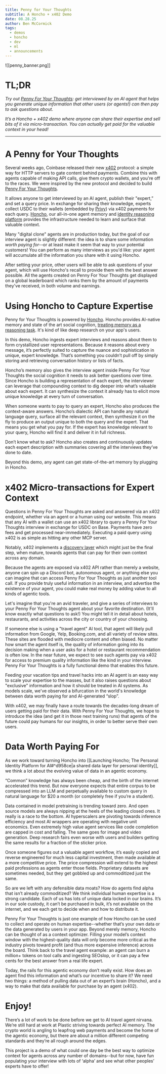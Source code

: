 ```yaml
---
title: Penny for Your Thoughts
subtitle: A Honcho + x402 Demo
date: 08.28.25
author: Ben McCormick
tags:
  - demos
  - honcho
  - dev
  - ml
  - announcements
---
```

![[penny_banner.png]]
# TL;DR
*Try out [Penny For Your Thoughts](https://www.pennyforyourthoughts.ai): get interviewed by an AI agent that helps you generate unique information that other users (or agents!) can then pay to ask questions about.* 

*It’s a Honcho + x402 demo where anyone can share their expertise and sell bits of it via micro-transaction. You can actually get paid for the valuable context in your head!*

---
# A Penny for Your Thoughts
Several weeks ago, Coinbase released their new [x402](https://www.x402.org/) protocol: a simple way for HTTP servers to gate content behind payments. Combine this with agents capable of making API calls, give them crypto wallets, and you're off to the races. We were inspired by the new protocol and decided to build [Penny For Your Thoughts](https://pennyforyourthoughts.ai).

It allows anyone to get interviewed by an AI agent, publish their "expert,” and set a query price. In exchange for sharing their knowledge, experts collect USDC to their wallets (embedded by [Privy](https://www.privy.io/)) via x402 payments for each query. [Honcho](https://honco.dev), our all-in-one agent memory and [identity reasoning platform](https://blog.plasticlabs.ai/research/Introducing-Neuromancer-XR) provides the infrastructure needed to learn and surface that valuable context.

Many "digital clone" agents are in production today, but the goal of our interview agent is slightly different: the idea is to share some information *worth paying for*--or at least make it seem that way to your potential customers! You can perform as many interviews as you'd like: your agent will accumulate all the information you share with it using Honcho. 

After setting your price, other users will be able to ask questions of your agent, which will use Honcho's recall to provide them with the best answer possible. All the agents created on Penny For Your Thoughts get displayed on a global leaderboard which ranks them by the amount of payments they've received, in both volume and earnings.

# Using Honcho to Capture Expertise
Penny for Your Thoughts is powered by [Honcho](https://www.honcho.dev). Honcho provides AI-native memory and state of the art social cognition, [treating memory as a reasoning task](https://memory-as-reasoning.plastic-labs-github-io.pages.dev/blog/Memory-as-Reasoning). It's kind of like deep research on your app's users.

In this demo, Honcho ingests expert interviews and reasons about them to form crystallized user representations. Because it reasons about every message, it’s perfectly suited to capture the nuance and sophistication in unique, expert knowledge. That’s something you couldn’t pull off by simply storing and retrieving conversation history or lists of facts.

Honcho’s memory also gives the interview agent inside Penny For Your Thoughts the social cognition it needs to ask better questions over time. Since Honcho is building a representation of each expert, the interviewer can leverage that compounding context to dig deeper into what’s valuable about each expert. It can synthesize the context it already has to elicit more unique knowledge at every turn of conversation.

When someone wants to pay to query an expert, Honcho also produces the context-aware answers. Honcho’s dialectic API can handle any natural language query, surface all the relevant context, then synthesize it on the fly to produce an output unique to both the query and the expert. That means you get what you pay for. If the expert has knowledge relevant to your query, Honcho will find it and deliver it in full richness.

Don’t know what to ask? Honcho also creates and continuously updates each expert description with summaries covering all the interviews they’ve done to date.

Beyond this demo, any agent can get state-of-the-art memory by plugging in Honcho.

# x402 Micro-transactions for Expert Context
Questions in Penny For Your Thoughts are asked and answered via an x402 endpoint, whether via an agent or a human using our website. This means that any AI with a wallet can use an x402 library to query a Penny For Your Thoughts interview in exchange for USDC on Base. Payments have zero fees and get processed near-immediately. Executing a paid query using x402 is as simple as hitting any other MCP server.

Notably, x402 implements a [discovery layer](https://docs.cdp.coinbase.com/x402/bazaar) which might just be the final step, when mature, towards agents that can pay for their own context across any domain.

Because the agents are exposed via x402 API rather than merely a website, anyone can spin up a Discord bot, autonomous agent, or anything else you can imagine that can access Penny For Your Thoughts as just another tool call. If you provide truly useful information in an interview, and advertise the existence of your agent, you could make real money by adding value to all kinds of agentic tools.

Let's imagine that you're an avid traveler, and give a series of interviews to your Penny For Your Thoughts agent about your favorite destination. (It'll know exactly what questions to ask!) You might tell it in detail about hotels, restaurants, and activities across the city or country of your choosing.

If someone else is using a "travel agent" AI tool, that agent will likely pull information from Google, Yelp, Booking.com, and all variety of review sites. These sites are flooded with mediocre content and often biased. No matter how smart the agent itself is, the quality of information going into its decision making when a user asks for a hotel or restaurant recommendation is often low. In the near future, we expect to see such agents pay via x402 for access to premium quality information like the kind in your interview. Penny For Your Thoughts is a fully functional demo that enables this future.

Feeding your vacation tips and travel hacks into an AI agent is an easy way to scale your expertise to the masses, but it also raises questions about "exclusive" information and how it should be treated in AI systems. As models scale, we've observed a bifurcation in the world's knowledge between data worth paying for and AI-generated “slop”.

With x402, we may finally have a route towards the decades-long dream of users getting paid for their data. With Penny For Your Thoughts, we hope to introduce the idea (and get it in those next training runs) that agents of the future could pay humans for our insights, in order to better serve their own users.

# Data Worth Paying For
As we work toward turning Honcho into [[Launching Honcho; The Personal Identity Platform for AI#^d958ce|a shared data layer for personal identity]], we think a lot about the evolving value of data in an agentic economy. 

“Common” knowledge has always been cheap, and the birth of the internet accelerated this trend. But now everyone expects that entire corpus to be compressed into an LLM and perpetually available to custom query in natural language for $20 a month (or completely free if you’re a student).

Data contained in model pretraining is trending toward zero. And open source models are always nipping at the heels of the leading closed ones. It really is a race to the bottom. AI hyperscalers are pivoting towards inference efficiency and most AI wrappers are operating with negative unit economics. Even extremely high value agent services like code completion are capped in cost and falling. The same goes for image and video generation. Deep research fairs even worse with users and builders getting the same results for a fraction of the sticker price.

Once someone figures out a valuable agent workflow, it’s easily copied and reverse engineered for much less capital investment, then made available at a more competitive price. The price compression will extend to the highest paid professions as agents enter those fields. Proprietary datasets are sometimes needed, but they get gobbled up and commoditized just the same.

So are we left with any defensible data moats? How do agents find alpha that isn’t already commoditized? We think individual human expertise is a strong candidate. Each of us has lots of unique data locked in our brains. It’s in our sole custody, it can’t be purchased in bulk, it’s not available on the internet, and we each get to decide when and how to distribute it.

Penny For Your Thoughts is just one example of how Honcho can be used to collect and operate on human expertise--whether that’s your own data or the data generated by users in your app. Beyond merely memory, Honcho can be thought of as a context optimizer. Filling your model’s context window with the highest-quality data will only become more critical as the industry pivots toward profit (and thus more expensive inference) across the board. Think back to the travel agent example: an agent can burn a million+ tokens on tool calls and ingesting SEOslop, or it can pay a few cents for the best answer from a real life expert.

Today, the rails for this agentic economy don’t really exist. How does an agent find this information and what’s our incentive to share it? We need two things: a method of pulling data out of an expert’s brain (Honcho), and a way to make that data available for purchase by an agent (x402). 

# Enjoy!
There’s a lot of work to be done before we get to AI travel agent nirvana. We’re still hard at work at Plastic striving towards perfect AI memory. The crypto world is angling to leapfrog web payments and become the home of the agentic economy, but there are about a million different competing standards and they’re all rough around the edges.

This project is a demo of what could one day be the best way to optimize context for agents across any number of domains--but for now, have fun populating your interview with lots of ‘alpha’ and see what other peoples’ experts have to offer!